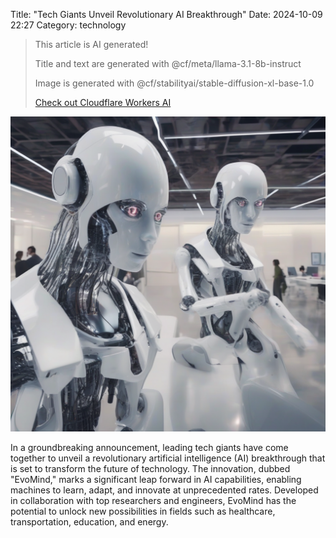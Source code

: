 Title: "Tech Giants Unveil Revolutionary AI Breakthrough"
Date: 2024-10-09 22:27
Category: technology

> This article is AI generated!
> 
> Title and text are generated with @cf/meta/llama-3.1-8b-instruct
> 
> Image is generated with @cf/stabilityai/stable-diffusion-xl-base-1.0
> 
> [Check out Cloudflare Workers AI](https://developers.cloudflare.com/workers-ai/models/)


![Alt Text](images/2024-10-09-tech-giants-unveil-revolutionary-ai-breakthrough.png)

In a groundbreaking announcement, leading tech giants have come together to unveil a revolutionary artificial intelligence (AI) breakthrough that is set to transform the future of technology. The innovation, dubbed "EvoMind," marks a significant leap forward in AI capabilities, enabling machines to learn, adapt, and innovate at unprecedented rates. Developed in collaboration with top researchers and engineers, EvoMind has the potential to unlock new possibilities in fields such as healthcare, transportation, education, and energy.